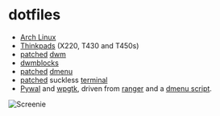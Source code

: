 # dotfiles

- [Arch Linux](https://archlinux.org/)
- [Thinkpads](https://www.reddit.com/r/thinkpad/) (X220, T430 and T450s)
- [patched](https://github.com/Fuzzbox999/dotfiles/tree/master/.suckless/dwm/patches) [dwm](https://dwm.suckless.org/)
- [dwmblocks](https://github.com/torrinfail/dwmblocks)
- [patched](https://github.com/Fuzzbox999/dotfiles/tree/master/.suckless/dmenu) [dmenu](https://tools.suckless.org/dmenu/)
- [patched](https://github.com/Fuzzbox999/dotfiles/tree/master/.suckless/st/patches) suckless [terminal](https://st.suckless.org/)
- [Pywal](https://github.com/dylanaraps/pywal) and [wpgtk](https://github.com/BigfootN/wpgtk), driven from [ranger](https://github.com/ranger/ranger) and a [dmenu script](https://github.com/Fuzzbox999/dotfiles/blob/master/.local/bin/dmenu-wal).

![Screenie](https://raw.githubusercontent.com/Fuzzbox999/dotfiles/master/Images/Screenshots/output.gif)

